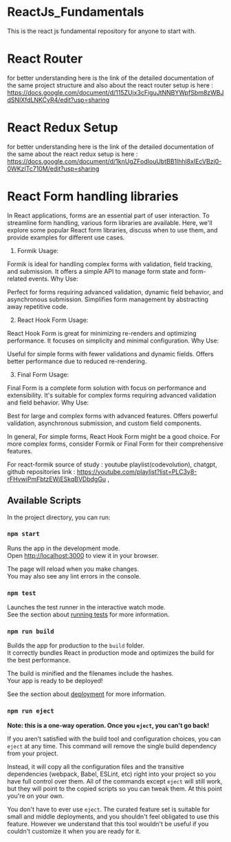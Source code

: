 # ReactJs_Fundamentals
This is the react js fundamental repository for anyone to start with.

# React Router
for better understanding here is the link of the detailed documentation of the same project structure and also about the react router setup is here :
https://docs.google.com/document/d/115ZUjx3cFiguJtNNBYWpfSbm8zWBJdSNlXfdLNKCyR4/edit?usp=sharing

# React Redux Setup
for better understanding here is the link of the detailed documentation of the same about the react redux setup is here :
https://docs.google.com/document/d/1knUgZFodIouUbtBB1lhhl8xIEcVBzj0-0WKzITc710M/edit?usp=sharing
# React Form handling libraries

In React applications, forms are an essential part of user interaction. To streamline form handling, various form libraries are available. Here, we'll explore some popular React form libraries, discuss when to use them, and provide examples for different use cases.

1. Formik
Usage:

Formik is ideal for handling complex forms with validation, field tracking, and submission.
It offers a simple API to manage form state and form-related events.
Why Use:

Perfect for forms requiring advanced validation, dynamic field behavior, and asynchronous submission.
Simplifies form management by abstracting away repetitive code.

2. React Hook Form
Usage:

React Hook Form is great for minimizing re-renders and optimizing performance.
It focuses on simplicity and minimal configuration.
Why Use:

Useful for simple forms with fewer validations and dynamic fields.
Offers better performance due to reduced re-rendering.

3. Final Form
Usage:

Final Form is a complete form solution with focus on performance and extensibility.
It's suitable for complex forms requiring advanced validation and field behavior.
Why Use:

Best for large and complex forms with advanced features.
Offers powerful validation, asynchronous submission, and custom field components.

In general,
 For simple forms, React Hook Form might be a good choice. For more complex forms, consider Formik or Final Form for their comprehensive features.


For react-formik 
source of study : youtube playlist(codevolution), chatgpt, github repositories
link : https://youtube.com/playlist?list=PLC3y8-rFHvwiPmFbtzEWjESkqBVDbdgGu ,


## Available Scripts

In the project directory, you can run:

### `npm start`

Runs the app in the development mode.\
Open [http://localhost:3000](http://localhost:3000) to view it in your browser.

The page will reload when you make changes.\
You may also see any lint errors in the console.

### `npm test`

Launches the test runner in the interactive watch mode.\
See the section about [running tests](https://facebook.github.io/create-react-app/docs/running-tests) for more information.

### `npm run build`

Builds the app for production to the `build` folder.\
It correctly bundles React in production mode and optimizes the build for the best performance.

The build is minified and the filenames include the hashes.\
Your app is ready to be deployed!

See the section about [deployment](https://facebook.github.io/create-react-app/docs/deployment) for more information.

### `npm run eject`

**Note: this is a one-way operation. Once you `eject`, you can't go back!**

If you aren't satisfied with the build tool and configuration choices, you can `eject` at any time. This command will remove the single build dependency from your project.

Instead, it will copy all the configuration files and the transitive dependencies (webpack, Babel, ESLint, etc) right into your project so you have full control over them. All of the commands except `eject` will still work, but they will point to the copied scripts so you can tweak them. At this point you're on your own.

You don't have to ever use `eject`. The curated feature set is suitable for small and middle deployments, and you shouldn't feel obligated to use this feature. However we understand that this tool wouldn't be useful if you couldn't customize it when you are ready for it.

